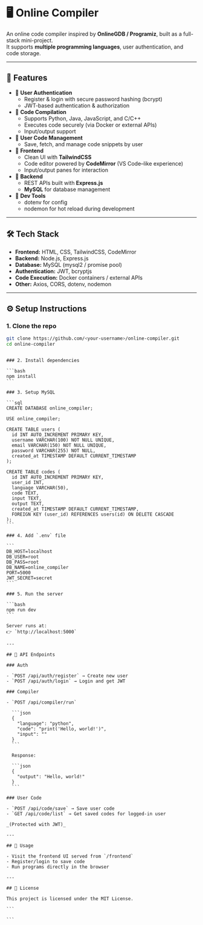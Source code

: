 # 🖥️ Online Compiler

An online code compiler inspired by **OnlineGDB / Programiz**, built as a full-stack mini-project.  
It supports **multiple programming languages**, user authentication, and code storage.

---

## 📌 Features

- 🔹 **User Authentication**
  - Register & login with secure password hashing (bcrypt)
  - JWT-based authentication & authorization
- 🔹 **Code Compilation**
  - Supports Python, Java, JavaScript, and C/C++
  - Executes code securely (via Docker or external APIs)
  - Input/output support
- 🔹 **User Code Management**
  - Save, fetch, and manage code snippets by user
- 🔹 **Frontend**
  - Clean UI with **TailwindCSS**
  - Code editor powered by **CodeMirror** (VS Code–like experience)
  - Input/output panes for interaction
- 🔹 **Backend**
  - REST APIs built with **Express.js**
  - **MySQL** for database management
- 🔹 **Dev Tools**
  - dotenv for config
  - nodemon for hot reload during development

---

## 🛠️ Tech Stack

- **Frontend:** HTML, CSS, TailwindCSS, CodeMirror
- **Backend:** Node.js, Express.js
- **Database:** MySQL (mysql2 / promise pool)
- **Authentication:** JWT, bcryptjs
- **Code Execution:** Docker containers / external APIs
- **Other:** Axios, CORS, dotenv, nodemon

---

## ⚙️ Setup Instructions

### 1. Clone the repo

```bash
git clone https://github.com/<your-username>/online-compiler.git
cd online-compiler
```
````

### 2. Install dependencies

```bash
npm install
```

### 3. Setup MySQL

```sql
CREATE DATABASE online_compiler;

USE online_compiler;

CREATE TABLE users (
  id INT AUTO_INCREMENT PRIMARY KEY,
  username VARCHAR(100) NOT NULL UNIQUE,
  email VARCHAR(150) NOT NULL UNIQUE,
  password VARCHAR(255) NOT NULL,
  created_at TIMESTAMP DEFAULT CURRENT_TIMESTAMP
);

CREATE TABLE codes (
  id INT AUTO_INCREMENT PRIMARY KEY,
  user_id INT,
  language VARCHAR(50),
  code TEXT,
  input TEXT,
  output TEXT,
  created_at TIMESTAMP DEFAULT CURRENT_TIMESTAMP,
  FOREIGN KEY (user_id) REFERENCES users(id) ON DELETE CASCADE
);
```

### 4. Add `.env` file

```
DB_HOST=localhost
DB_USER=root
DB_PASS=root
DB_NAME=online_compiler
PORT=5000
JWT_SECRET=secret
```

### 5. Run the server

```bash
npm run dev
```

Server runs at:
👉 `http://localhost:5000`

---

## 🔑 API Endpoints

### Auth

- `POST /api/auth/register` → Create new user
- `POST /api/auth/login` → Login and get JWT

### Compiler

- `POST /api/compiler/run`

  ```json
  {
    "language": "python",
    "code": "print('Hello, world!')",
    "input": ""
  }
  ```

  Response:

  ```json
  {
    "output": "Hello, world!"
  }
  ```

### User Code

- `POST /api/code/save` → Save user code
- `GET /api/code/list` → Get saved codes for logged-in user

_(Protected with JWT)_

---

## 🚀 Usage

- Visit the frontend UI served from `/frontend`
- Register/login to save code
- Run programs directly in the browser

---

## 📜 License

This project is licensed under the MIT License.

```

```
